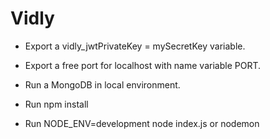 # Vidly

- Export a vidly_jwtPrivateKey = mySecretKey variable.

- Export a free port for localhost with name variable PORT.

- Run a MongoDB in local environment.

- Run npm install

- Run NODE_ENV=development node index.js or nodemon

